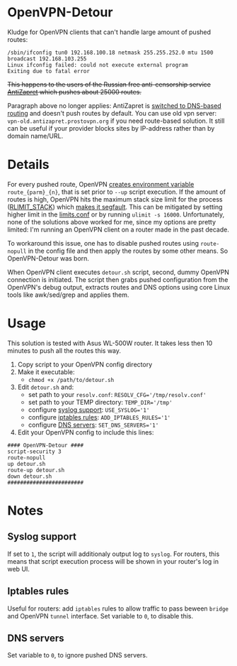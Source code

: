 # OpenVPN-Detour
Kludge for OpenVPN clients that can't handle large amount of pushed routes:

```
/sbin/ifconfig tun0 192.168.100.18 netmask 255.255.252.0 mtu 1500 broadcast 192.168.103.255
Linux ifconfig failed: could not execute external program
Exiting due to fatal error
```

~~This happens to the users of the Russian free anti-censorship service [AntiZapret](https://antizapret.prostovpn.org/) which pushes about 25000 routes.~~

Paragraph above no longer applies: AntiZapret is [switched to DNS-based routing](https://twitter.com/ValdikSS/status/790251825186410496) and doesn't push routes by default. You can use old vpn server: `vpn-old.antizapret.prostovpn.org` if you need route-based solution. It still can be useful if your provider blocks sites by IP-address rather than by domain name/URL.

# Details

For every pushed route, OpenVPN [creates environment variable](https://community.openvpn.net/openvpn/wiki/Openvpn23ManPage#lbAU) `route_{parm}_{n}`, that is set prior to `--up` script execution. If the amount of routes is high, OpenVPN hits the maximum stack size limit for the process ([RLIMIT_STACK](http://www.delorie.com/gnu/docs/glibc/libc_448.html)) which [makes it segfault](https://twitter.com/ValdikSS/status/778695590997741568). This can be mitigated by setting higher limit in the [limits.conf](https://linux.die.net/man/5/limits.conf) or by running `ulimit -s 16000`. Unfortunately, none of the solutions above worked for me, since my options are pretty limited: I'm running an OpenVPN client on a router made in the past decade.

To workaround this issue, one has to disable pushed routes using `route-nopull` in the config file and then apply the routes by some other means. So OpenVPN-Detour was born.

When OpenVPN client executes `detour.sh` script, second, dummy OpenVPN connection is initiated. The script then grabs pushed configuration from the OpenVPN's debug output, extracts routes and DNS options using core Linux tools like awk/sed/grep and applies them.

# Usage

This solution is tested with Asus WL-500W router. It takes less then 10 minutes to push all the routes this way.

1. Copy script to your OpenVPN config directory
2. Make it executable:
	* `chmod +x /path/to/detour.sh`
3. Edit `detour.sh` and:
	* set path to your `resolv.conf`: `RESOLV_CFG='/tmp/resolv.conf'`
	* set path to your TEMP directory: `TEMP_DIR='/tmp'`
	* configure [syslog support](#syslog-support): `USE_SYSLOG='1'`
	* configure [iptables rules](#iptables-rules)</sup>: `ADD_IPTABLES_RULES='1'`
	* configure [DNS servers](#dns-servers): `SET_DNS_SERVERS='1'`
4. Edit your OpenVPN config to include this lines:

  ```
  #### OpenVPN-Detour ####
  script-security 3
  route-nopull
  up detour.sh
  route-up detour.sh
  down detour.sh
  ########################
```

# Notes

## Syslog support
If set to `1`, the script will additionaly output log to `syslog`. For routers, this means that script execution process will be shown in your router's log in web UI.

## Iptables rules
Useful for routers: add `iptables` rules to allow traffic to pass beween `bridge` and OpenVPN `tunnel` interface. Set variable to `0`, to disable this.

## DNS servers
Set variable to `0`, to ignore pushed DNS servers.
